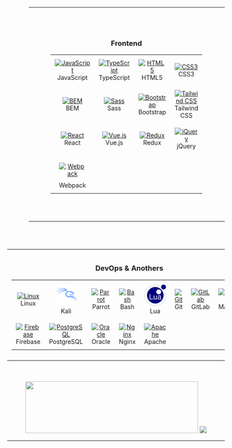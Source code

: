 <table width="100%" style="padding: 50px;" align="center">
    <tr>
        <td valign="top" style="padding: 50px;">
            <div align="center">
                <h3>Frontend</h3>
            </div>
            <table align="center" style="width: 100%; table-layout: auto;">
                <tr>
                    <td align="center" style="padding: 10px;">
                        <a href="https://www.javascript.com/" target="_blank">
                            <img src="https://profilinator.rishav.dev/skills-assets/javascript-original.svg" alt="JavaScript" height="50"/>
                        </a>
                        <br>JavaScript
                    </td>
                    <td align="center" style="padding: 10px;">
                        <a href="https://www.typescriptlang.org/" target="_blank">
                            <img src="https://profilinator.rishav.dev/skills-assets/typescript-original.svg" alt="TypeScript" height="50"/>
                        </a>
                        <br>TypeScript
                    </td>
                    <td align="center" style="padding: 10px;">
                        <a href="https://en.wikipedia.org/wiki/HTML5" target="_blank">
                            <img src="https://profilinator.rishav.dev/skills-assets/html5-original-wordmark.svg" alt="HTML5" height="50"/>
                        </a>
                        <br>HTML5
                    </td>
                    <td align="center" style="padding: 10px;">
                        <a href="https://www.w3schools.com/css/" target="_blank">
                            <img src="https://profilinator.rishav.dev/skills-assets/css3-original-wordmark.svg" alt="CSS3" height="50"/>
                        </a>
                        <br>CSS3
                    </td>
                </tr>
                <tr>
                    <td align="center" style="padding: 10px;">
                        <a href="http://getbem.com/" target="_blank">
                            <img src="https://profilinator.rishav.dev/skills-assets/bem.svg" alt="BEM" height="50"/>
                        </a>
                        <br>BEM
                    </td>
                    <td align="center" style="padding: 10px;">
                        <a href="https://sass-lang.com/" target="_blank">
                            <img src="https://profilinator.rishav.dev/skills-assets/sass-original.svg" alt="Sass" height="50"/>
                        </a>
                        <br>Sass
                    </td>
                    <td align="center" style="padding: 10px;">
                        <a href="https://getbootstrap.com/docs/3.4/javascript/" target="_blank">
                            <img src="https://profilinator.rishav.dev/skills-assets/bootstrap-plain.svg" alt="Bootstrap" height="50"/>
                        </a>
                        <br>Bootstrap
                    </td>
                    <td align="center" style="padding: 10px;">
                        <a href="https://www.tailwindcss.com/" target="_blank">
                            <img src="https://profilinator.rishav.dev/skills-assets/tailwindcss.svg" alt="Tailwind CSS" height="50"/>
                        </a>
                        <br>Tailwind CSS
                    </td>
                </tr>
                <tr>
                    <td align="center" style="padding: 10px;">
                        <a href="https://reactjs.org/" target="_blank">
                            <img src="https://profilinator.rishav.dev/skills-assets/react-original-wordmark.svg" alt="React" height="50"/>
                        </a>
                        <br>React
                    </td>
                    <td align="center" style="padding: 10px;">
                        <a href="https://vuejs.org/" target="_blank">
                            <img src="https://profilinator.rishav.dev/skills-assets/vuejs-original-wordmark.svg" alt="Vue.js" height="50"/>
                        </a>
                        <br>Vue.js
                    </td>
                    <td align="center" style="padding: 10px;">
                        <a href="https://redux.js.org/" target="_blank">
                            <img src="https://profilinator.rishav.dev/skills-assets/redux-original.svg" alt="Redux" height="50"/>
                        </a>
                        <br>Redux
                    </td>
                    <td align="center" style="padding: 10px;">
                        <a href="https://jquery.com/" target="_blank">
                            <img src="https://profilinator.rishav.dev/skills-assets/jquery.png" alt="jQuery" height="50"/>
                        </a>
                        <br>jQuery
                    </td>
                </tr>
                <tr>
                    <td align="center" style="padding: 10px;">
                        <a href="https://webpack.js.org/" target="_blank">
                            <img style="margin: 10px" src="https://profilinator.rishav.dev/skills-assets/webpack-original.svg" alt="Webpack" height="50"/>
                        </a>
                        <br>Webpack
                    </td>
                </tr>
            </table>
        </td>
        <td valign="top">
            <div align="center">
                <h3>Backend</h3>
            </div>
            <table align="center" style="width: 100%; table-layout: auto;">
                <tr>
                    <td align="center" style="padding: 10px;">
                        <a href="https://docs.spring.io/spring-framework/docs/3.0.x/reference/expressions.html#:~:text=The%20Spring%20Expression%20Language%20(SpEL,and%20basic%20string%20templating%20functionality." target="_blank">
                            <img src="https://profilinator.rishav.dev/skills-assets/springio-icon.svg" alt="Spring" height="50"/>
                        </a>
                        <br>Spring
                    </td>
                    <td align="center" style="padding: 10px;">
                        <a href="https://www.java.com/" target="_blank">
                            <img src="https://profilinator.rishav.dev/skills-assets/java-original-wordmark.svg" alt="Java" height="50"/>
                        </a>
                        <br>Java
                    </td>
                    <td align="center" style="padding: 10px;">
                        <a href="https://nuxtjs.org/" target="_blank">
                            <img src="https://profilinator.rishav.dev/skills-assets/nuxt.png" alt="Nuxt JS" height="50"/>
                        </a>
                        <br>Nuxt JS
                    </td>
                    <td align="center" style="padding: 10px;">
                        <a href="https://www.cplusplus.com/" target="_blank">
                            <img src="https://profilinator.rishav.dev/skills-assets/cplusplus-original.svg" alt="C++" height="50"/>
                        </a>
                        <br>C++
                    </td>
                </tr>
                <tr>
                    <td align="center" style="padding: 10px;">
                        <a href="https://docs.microsoft.com/en-us/dotnet/csharp/" target="_blank">
                            <img src="https://profilinator.rishav.dev/skills-assets/csharp-original.svg" alt="C#" height="50"/>
                        </a>
                        <br>C#
                    </td>
                    <td align="center" style="padding: 10px;">
                        <a href="https://www.cprogramming.com/" target="_blank">
                            <img src="https://profilinator.rishav.dev/skills-assets/c-original.svg" alt="C" height="50"/>
                        </a>
                        <br>C
                    </td>
                    <td align="center" style="padding: 10px;">
                        <a href="https://dotnet.microsoft.com/download/dotnet-framework" target="_blank">
                            <img src="https://profilinator.rishav.dev/skills-assets/dot-net-original-wordmark.svg" alt=".NET" height="50"/>
                        </a>
                        <br>.NET
                    </td>
                    <td align="center" style="padding: 10px;">
                        <a href="https://dotnet.microsoft.com/download" target="_blank">
                            <img src="https://profilinator.rishav.dev/skills-assets/dotnetcore.png" alt=".Net Core" height="50"/>
                        </a>
                        <br>.Net Core
                    </td>
                </tr>
                <tr>
                    <td align="center" style="padding: 10px;">
                        <a href="https://codeigniter.com/" target="_blank">
                            <img src="https://profilinator.rishav.dev/skills-assets/codeigniter.svg" alt="CodeIgniter" height="50"/>
                        </a>
                        <br>CodeIgniter
                    </td>
                    <td align="center" style="padding: 10px;">
                        <a href="https://laravel.com/" target="_blank">
                            <img src="https://profilinator.rishav.dev/skills-assets/laravel-plain-wordmark.svg" alt="Laravel" height="50"/>
                        </a>
                        <br>Laravel
                    </td>
                    <td align="center" style="padding: 10px;">
                        <a href="https://www.php.net/" target="_blank">
                            <img src="https://profilinator.rishav.dev/skills-assets/php-original.svg" alt="PHP" height="50"/>
                        </a>
                        <br>PHP
                    </td>
                    <td align="center" style="padding: 10px;">
                        <a href="https://symfony.com/" target="_blank">
                            <img src="https://profilinator.rishav.dev/skills-assets/symfony_black_03.svg" alt="Symfony" height="50"/>
                        </a>
                        <br>Symfony
                    </td>
                </tr>
                <tr>
                    <td align="center" style="padding: 10px;">
                        <a href="https://www.mongodb.com/" target="_blank">
                            <img src="https://profilinator.rishav.dev/skills-assets/mongodb-original-wordmark.svg" alt="MongoDB" height="50"/>
                        </a>
                        <br>MongoDB
                    </td>
                    <td align="center" style="padding: 10px;">
                        <a href="https://redis.io/" target="_blank">
                            <img src="https://profilinator.rishav.dev/skills-assets/redis-original-wordmark.svg" alt="Redis" height="50"/>
                        </a>
                        <br>Redis
                    </td>
                    <td align="center" style="padding: 10px;">
                        <a href="https://www.mysql.com/" target="_blank">
                            <img src="https://profilinator.rishav.dev/skills-assets/mysql-original-wordmark.svg" alt="MySQL" height="50"/>
                        </a>
                        <br>MySQL
                    </td>
                    <td align="center" style="padding: 10px;">
                        <a href="https://www.djangoproject.com/" target="_blank">
                            <img src="https://profilinator.rishav.dev/skills-assets/django-original.svg" alt="Django" height="50"/>
                        </a>
                        <br>Django
                    </td>
                </tr>
                <tr>
                    <td align="center" style="padding: 10px;">
                        <a href="https://flask.palletsprojects.com/" target="_blank">
                            <img src="https://profilinator.rishav.dev/skills-assets/flask.png" alt="Flask" height="50"/>
                        </a>
                        <br>Flask
                    </td>
                    <td align="center" style="padding: 10px;">
                        <a href="https://www.python.org/" target="_blank">
                            <img src="https://profilinator.rishav.dev/skills-assets/python-original.svg" alt="Python" height="50"/>
                        </a>
                        <br>Python
                    </td>
                </tr>
            </table>
        </td>
    </tr>
</table>
<table width="100%" align="center">
    <tr>
        <td valign="top" style="padding: 10px;">
            <div align="center">
                <h3>DevOps & Anothers</h3>
            </div>
            <table align="center" style="width: 100%; table-layout: auto;">
                <tr>
                    <td align="center" style="padding: 10px;">
                        <a href="https://www.linux.org/" target="_blank">
                            <img src="https://profilinator.rishav.dev/skills-assets/linux-original.svg" alt="Linux" height="50"/>
                        </a>
                        <br>Linux
                    </td>
                    <td align="center" style="padding: 10px;">
                        <a href="https://www.kali.org/" target="_blank">
                            <img src="https://github.com/canaleal/devicon/blob/new-icon-kali-linux/icons/kalilinux/kalilinux-original-wordmark.svg" alt="Kali" height="50"/>
                        </a>
                        <br>Kali
                    </td>
                    <td align="center" style="padding: 10px;">
                        <a href="https://www.parrotsec.org/" target="_blank">
                            <img src="https://camo.githubusercontent.com/1f50062b94342adb3d32718944387bdd62ec9a9e89b152cf085bdbdccd95714a/68747470733a2f2f6769746c61622e636f6d2f706172726f747365632f70726f6a6563742f67726170686963732f2d2f7261772f643139616338613131323932313336636461346231646638306132626431353666373638666564382f6c6f676f2f706172726f742d6c6f676f2e737667" alt="Parrot" height="50"/>
                        </a>
                        <br>Parrot
                    </td>
                    <td align="center" style="padding: 10px;">
                        <a href="https://www.gnu.org/software/bash/" target="_blank">
                            <img src="https://profilinator.rishav.dev/skills-assets/gnu_bash-icon.svg" alt="Bash" height="50"/>
                        </a>
                        <br>Bash
                    </td>
                    <td align="center" style="padding: 10px;">
                        <a href="https://www.lua.org/" target="_blank">
                            <img src="https://github.com/canaleal/devicon/blob/new-icon-kali-linux/icons/lua/lua-original.svg" alt="Lua" height="50"/>
                        </a>
                        <br>Lua
                    </td>
                    <td align="center" style="padding: 10px;">
                        <a href="https://github.com/" target="_blank">
                            <img src="https://profilinator.rishav.dev/skills-assets/git-scm-icon.svg" alt="Git" height="50"/>
                        </a>
                        <br>Git
                    </td>
                    <td align="center" style="padding: 10px;">
                        <a href="https://about.gitlab.com/" target="_blank">
                            <img src="https://profilinator.rishav.dev/skills-assets/gitlab.svg" alt="GitLab" height="50"/>
                        </a>
                        <br>GitLab
                    </td>
                    <td align="center" style="padding: 10px;">
                        <a href="https://mariadb.org/" target="_blank">
                            <img src="https://profilinator.rishav.dev/skills-assets/mariadb.png" alt="Maria DB" height="50"/>
                        </a>
                        <br>MariaDB
                    </td>
                </tr>
                <tr>
                    <td align="center" style="padding: 10px;">
                        <a href="https://firebase.google.com/" target="_blank">
                            <img src="https://profilinator.rishav.dev/skills-assets/firebase.png" alt="Firebase" height="50"/>
                        </a>
                        <br>Firebase
                    </td>
                    <td align="center" style="padding: 10px;">
                        <a href="https://www.postgresql.org/" target="_blank">
                            <img src="https://profilinator.rishav.dev/skills-assets/postgresql-original-wordmark.svg" alt="PostgreSQL" height="50"/>
                        </a>
                        <br>PostgreSQL
                    </td>
                    <td align="center" style="padding: 10px;">
                        <a href="https://www.oracle.com/in/index.html" target="_blank">
                            <img src="https://profilinator.rishav.dev/skills-assets/oracle-original.svg" alt="Oracle" height="50"/>
                        </a>
                        <br>Oracle
                    </td>
                    <td align="center" style="padding: 10px;">
                        <a href="https://www.nginx.com/" target="_blank">
                            <img src="https://profilinator.rishav.dev/skills-assets/nginx-original.svg" alt="Nginx" height="50"/>
                        </a>
                        <br>Nginx
                    </td>
                    <td align="center" style="padding: 10px;">
                        <a href="https://www.apache.org/" target="_blank">
                            <img src="https://github.com/canaleal/devicon/blob/new-icon-kali-linux/icons/apache/apache-original.svg" alt="Apache" height="50"/>
                        </a>
                        <br>Apache
                    </td>
                </tr>
            </table>
        </td>
    </tr>
</table>
<br><br>

<div align="center">
    
<span align="center">
<img width="400" height="120" src="https://streak-stats.demolab.com?user=a-k-3&theme=highcontrast&border_radius=9&date_format=j%2Fn%5B%2FY%5D&hide_current_streak=true&hide_longest_streak=true"/>
</span>

<span align="center">
  <img width="250" src="https://github-readme-stats.vercel.app/api/top-langs/?username=a-k-3&theme=vision-friendly-dark">
</span>
</div>

---

<div id="header" align="center">
  <img src="https://komarev.com/ghpvc/?username=akkkkkk&style=for-the-badge&color=red" alt=""/>
</div>

